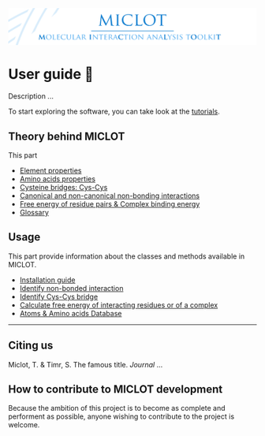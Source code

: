 <img src="../__banner.png" alt="banner" class="center">

# User guide :notebook_with_decorative_cover:

Description ...

To start exploring the software, you can take look at the [tutorials](../Tutorial/Tutorials.md).

## Theory behind MICLOT
This part

- [Element properties](__element_properties.md)
- [Amino acids properties](__amino_acids_properties.md)
- [Cysteine bridges: Cys-Cys](__CysCys_bridges.md)
- [Canonical and non-canonical non-bonding interactions](__nonbonding_interactions.md)
- [Free energy of residue pairs & Complex binding energy](__free_energy.md)
- [Glossary](__glossary.md)

## Usage
This part provide information about the classes and methods available in MICLOT.

- [Installation guide](__installation.md)
- [Identify non-bonded interaction](__usage_identify_nonbonded_interactions.md)
- [Identify Cys-Cys bridge](__usage_identify_CysCys_bridges.md)
- [Calculate free energy of interacting residues or of a complex](__usage_calculate_free_energy.md)
- [Atoms & Amino acids Database](__usage_database.md)

* * *
## Citing us
Miclot, T. & Timr, S. The famous title. *Journal* ... 


## How to contribute to MICLOT development
Because the ambition of this project is to become as complete and performent as possible, anyone wishing to contribute to the project is welcome.
